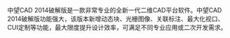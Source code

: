 中望CAD 2014破解版是一款非常专业的全新一代二维CAD平台软件。中望CAD 2014破解版功能强大，该版本新增动态块、光栅图像、关联标注、最大化视口、CUI定制等功能，最大限度提升设计效率，可满足不同专业应用或二次开发需求。
